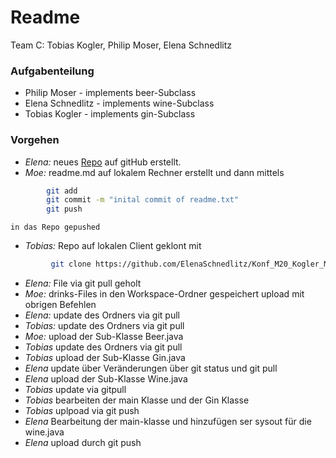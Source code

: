 # Readme
Team C: Tobias Kogler, Philip Moser, Elena Schnedlitz

### Aufgabenteilung
 - Philip Moser - implements beer-Subclass
 - Elena Schnedlitz - implements wine-Subclass
 - Tobias Kogler - implements gin-Subclass



### Vorgehen
 - *Elena:* 	neues [Repo](https://github.com/ElenaSchnedlitz/Konf_M20_Kogler_Moser_Schnedlitz) auf gitHub erstellt.
 - *Moe:* 	readme.md auf lokalem Rechner erstellt und dann mittels
```bash
		git add
		git commit -m "inital commit of readme.txt"
		git push
```

	in das Repo gepushed
 - *Tobias:*	Repo auf lokalen Client geklont mit
```bash
		 git clone https://github.com/ElenaSchnedlitz/Konf_M20_Kogler_Moser_Schnedlitz
```
 - *Elena:* 	File via git pull geholt
 - *Moe:* 	drinks-Files in den Workspace-Ordner gespeichert
	upload mit obrigen Befehlen
 - *Elena:*	update des Ordners via git pull
 - *Tobias:* update des Ordners via git pull
 - *Moe:*	upload der Sub-Klasse Beer.java
 - *Tobias* update des Ordners via git pull
 - *Tobias* upload der Sub-Klasse Gin.java
 - *Elena*  update über Veränderungen über git status und git pull
 - *Elena* upload der Sub-Klasse Wine.java
 - *Tobias* update via gitpull
 - *Tobias* bearbeiten der main Klasse und der Gin Klasse
 - *Tobias* uplpoad via git push
 - *Elena* Bearbeitung der main-klasse und hinzufügen ser sysout für die wine.java
 - *Elena* upload durch git push